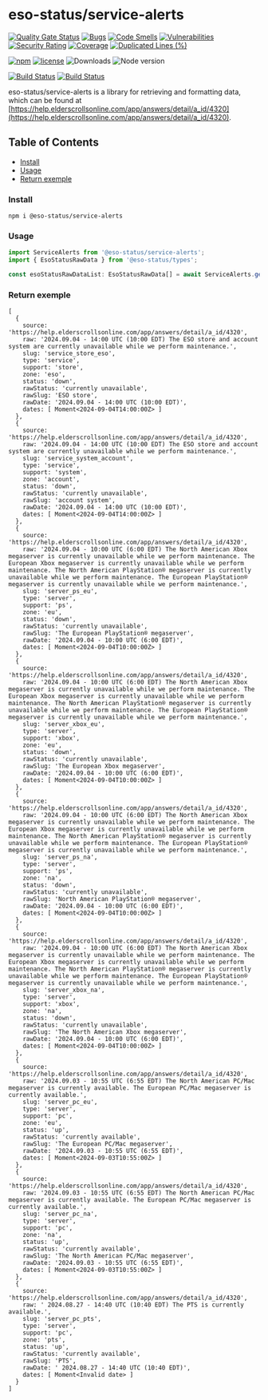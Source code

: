 # eso-status/service-alerts

[![Quality Gate Status](https://sonarcloud.io/api/project_badges/measure?project=eso-status_service-alerts&metric=alert_status)](https://sonarcloud.io/summary/new_code?id=eso-status_service-alerts)
[![Bugs](https://sonarcloud.io/api/project_badges/measure?project=eso-status_service-alerts&metric=bugs)](https://sonarcloud.io/summary/new_code?id=eso-status_service-alerts)
[![Code Smells](https://sonarcloud.io/api/project_badges/measure?project=eso-status_service-alerts&metric=code_smells)](https://sonarcloud.io/summary/new_code?id=eso-status_service-alerts)
[![Vulnerabilities](https://sonarcloud.io/api/project_badges/measure?project=eso-status_service-alerts&metric=vulnerabilities)](https://sonarcloud.io/summary/new_code?id=eso-status_service-alerts)
[![Security Rating](https://sonarcloud.io/api/project_badges/measure?project=eso-status_service-alerts&metric=security_rating)](https://sonarcloud.io/summary/new_code?id=eso-status_service-alerts)
[![Coverage](https://sonarcloud.io/api/project_badges/measure?project=eso-status_service-alerts&metric=coverage)](https://sonarcloud.io/summary/new_code?id=eso-status_service-alerts)
[![Duplicated Lines (%)](https://sonarcloud.io/api/project_badges/measure?project=eso-status_service-alerts&metric=duplicated_lines_density)](https://sonarcloud.io/summary/new_code?id=eso-status_service-alerts)

[![npm](https://img.shields.io/npm/v/@eso-status/service-alerts)](https://www.npmjs.com/package/@eso-status/service-alerts)
[![license](https://img.shields.io/npm/l/@eso-status/service-alerts)](https://github.com/eso-status/service-alerts/blob/master/LICENSE.md)
<img src="https://img.shields.io/npm/dt/@eso-status/service-alerts" alt="Downloads" />
<img src="https://img.shields.io/node/v/@eso-status/service-alerts" alt="Node version" />

[![Build Status](https://github.com/eso-status/service-alerts/workflows/CI/badge.svg)](https://github.com/eso-status/service-alerts/actions/workflows/CI.yaml)
[![Build Status](https://github.com/eso-status/service-alerts/workflows/CD/badge.svg)](https://github.com/eso-status/service-alerts/actions/workflows/CD.yaml)

eso-status/service-alerts is a library for retrieving and formatting data, which can be found at [https://help.elderscrollsonline.com/app/answers/detail/a_id/4320](https://help.elderscrollsonline.com/app/answers/detail/a_id/4320).

## Table of Contents
- [Install](#install)
- [Usage](#usage)
- [Return exemple](#return-exemple)

### Install
```shell
npm i @eso-status/service-alerts
```

### Usage
```javascript
import ServiceAlerts from '@eso-status/service-alerts';
import { EsoStatusRawData } from '@eso-status/types';

const esoStatusRawDataList: EsoStatusRawData[] = await ServiceAlerts.getData();
```
### Return exemple
```text
[
  {
    source: 'https://help.elderscrollsonline.com/app/answers/detail/a_id/4320',
    raw: '2024.09.04 - 14:00 UTC (10:00 EDT) The ESO store and account system are currently unavailable while we perform maintenance.',
    slug: 'service_store_eso',
    type: 'service',
    support: 'store',
    zone: 'eso',
    status: 'down',
    rawStatus: 'currently unavailable',
    rawSlug: 'ESO store',
    rawDate: '2024.09.04 - 14:00 UTC (10:00 EDT)',
    dates: [ Moment<2024-09-04T14:00:00Z> ]
  },
  {
    source: 'https://help.elderscrollsonline.com/app/answers/detail/a_id/4320',
    raw: '2024.09.04 - 14:00 UTC (10:00 EDT) The ESO store and account system are currently unavailable while we perform maintenance.',
    slug: 'service_system_account',
    type: 'service',
    support: 'system',
    zone: 'account',
    status: 'down',
    rawStatus: 'currently unavailable',
    rawSlug: 'account system',
    rawDate: '2024.09.04 - 14:00 UTC (10:00 EDT)',
    dates: [ Moment<2024-09-04T14:00:00Z> ]
  },
  {
    source: 'https://help.elderscrollsonline.com/app/answers/detail/a_id/4320',
    raw: '2024.09.04 - 10:00 UTC (6:00 EDT) The North American Xbox megaserver is currently unavailable while we perform maintenance. The European Xbox megaserver is currently unavailable while we perform maintenance. The North American PlayStation® megaserver is currently unavailable while we perform maintenance. The European PlayStation® megaserver is currently unavailable while we perform maintenance.',
    slug: 'server_ps_eu',
    type: 'server',
    support: 'ps',
    zone: 'eu',
    status: 'down',
    rawStatus: 'currently unavailable',
    rawSlug: 'The European PlayStation® megaserver',
    rawDate: '2024.09.04 - 10:00 UTC (6:00 EDT)',
    dates: [ Moment<2024-09-04T10:00:00Z> ]
  },
  {
    source: 'https://help.elderscrollsonline.com/app/answers/detail/a_id/4320',
    raw: '2024.09.04 - 10:00 UTC (6:00 EDT) The North American Xbox megaserver is currently unavailable while we perform maintenance. The European Xbox megaserver is currently unavailable while we perform maintenance. The North American PlayStation® megaserver is currently unavailable while we perform maintenance. The European PlayStation® megaserver is currently unavailable while we perform maintenance.',
    slug: 'server_xbox_eu',
    type: 'server',
    support: 'xbox',
    zone: 'eu',
    status: 'down',
    rawStatus: 'currently unavailable',
    rawSlug: 'The European Xbox megaserver',
    rawDate: '2024.09.04 - 10:00 UTC (6:00 EDT)',
    dates: [ Moment<2024-09-04T10:00:00Z> ]
  },
  {
    source: 'https://help.elderscrollsonline.com/app/answers/detail/a_id/4320',
    raw: '2024.09.04 - 10:00 UTC (6:00 EDT) The North American Xbox megaserver is currently unavailable while we perform maintenance. The European Xbox megaserver is currently unavailable while we perform maintenance. The North American PlayStation® megaserver is currently unavailable while we perform maintenance. The European PlayStation® megaserver is currently unavailable while we perform maintenance.',
    slug: 'server_ps_na',
    type: 'server',
    support: 'ps',
    zone: 'na',
    status: 'down',
    rawStatus: 'currently unavailable',
    rawSlug: 'North American PlayStation® megaserver',
    rawDate: '2024.09.04 - 10:00 UTC (6:00 EDT)',
    dates: [ Moment<2024-09-04T10:00:00Z> ]
  },
  {
    source: 'https://help.elderscrollsonline.com/app/answers/detail/a_id/4320',
    raw: '2024.09.04 - 10:00 UTC (6:00 EDT) The North American Xbox megaserver is currently unavailable while we perform maintenance. The European Xbox megaserver is currently unavailable while we perform maintenance. The North American PlayStation® megaserver is currently unavailable while we perform maintenance. The European PlayStation® megaserver is currently unavailable while we perform maintenance.',
    slug: 'server_xbox_na',
    type: 'server',
    support: 'xbox',
    zone: 'na',
    status: 'down',
    rawStatus: 'currently unavailable',
    rawSlug: 'The North American Xbox megaserver',
    rawDate: '2024.09.04 - 10:00 UTC (6:00 EDT)',
    dates: [ Moment<2024-09-04T10:00:00Z> ]
  },
  {
    source: 'https://help.elderscrollsonline.com/app/answers/detail/a_id/4320',
    raw: '2024.09.03 - 10:55 UTC (6:55 EDT) The North American PC/Mac megaserver is currently available. The European PC/Mac megaserver is currently available.',
    slug: 'server_pc_eu',
    type: 'server',
    support: 'pc',
    zone: 'eu',
    status: 'up',
    rawStatus: 'currently available',
    rawSlug: 'The European PC/Mac megaserver',
    rawDate: '2024.09.03 - 10:55 UTC (6:55 EDT)',
    dates: [ Moment<2024-09-03T10:55:00Z> ]
  },
  {
    source: 'https://help.elderscrollsonline.com/app/answers/detail/a_id/4320',
    raw: '2024.09.03 - 10:55 UTC (6:55 EDT) The North American PC/Mac megaserver is currently available. The European PC/Mac megaserver is currently available.',
    slug: 'server_pc_na',
    type: 'server',
    support: 'pc',
    zone: 'na',
    status: 'up',
    rawStatus: 'currently available',
    rawSlug: 'The North American PC/Mac megaserver',
    rawDate: '2024.09.03 - 10:55 UTC (6:55 EDT)',
    dates: [ Moment<2024-09-03T10:55:00Z> ]
  },
  {
    source: 'https://help.elderscrollsonline.com/app/answers/detail/a_id/4320',
    raw: ' 2024.08.27 - 14:40 UTC (10:40 EDT) The PTS is currently available.',
    slug: 'server_pc_pts',
    type: 'server',
    support: 'pc',
    zone: 'pts',
    status: 'up',
    rawStatus: 'currently available',
    rawSlug: 'PTS',
    rawDate: ' 2024.08.27 - 14:40 UTC (10:40 EDT)',
    dates: [ Moment<Invalid date> ]
  }
]
```
